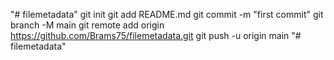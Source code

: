 "# filemetadata"  git init git add README.md git commit -m "first commit" git branch -M main git remote add origin https://github.com/Brams75/filemetadata.git git push -u origin main
"# filemetadata" 
